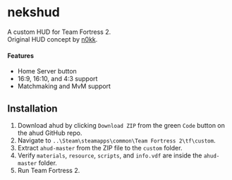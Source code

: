 # nekshud

A custom HUD for Team Fortress 2.  
Original HUD concept by [n0kk](https://huds.tf/site/s-ahud).

#### Features

* Home Server button
* 16:9, 16:10, and 4:3 support
* Matchmaking and MvM support

## Installation

1. Download ahud by clicking `Download ZIP` from the green `Code` button on the ahud GitHub repo.
2. Navigate to  `..\Steam\steamapps\common\Team Fortress 2\tf\custom`.
3. Extract `ahud-master` from the ZIP file to the `custom` folder.
4. Verify `materials`, `resource`, `scripts`, and `info.vdf` are inside the `ahud-master` folder.
5. Run Team Fortress 2.
